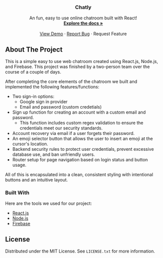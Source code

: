 <div id="top"></div>
<!--
*** Thanks for checking out our online text messager!
*** Send us a message to let us know what you think :D
-->





<!-- PROJECT LOGO -->
<br />
<div align="center">

  <h3 align="center">Chatly</h3>

  <p align="center">
    An fun, easy to use online chatroom built with React!
    <br />
    <a href="https://github.com/fishermanbaileys/Chatly"><strong>Explore the docs »</strong></a>
    <br />
    <br />
    <a href="https://www.baileygraham.com/Chatly/">View Demo</a>
    ·
    <a href="https://github.com/fishermanbaileys/Chatly/issues">Report Bug</a>
    ·
    <a https://github.com/fishermanbaileys/Chatly/issues">Request Feature</a>
  </p>
</div>


<!-- ABOUT THE PROJECT -->
## About The Project

This is a simple easy to use web chatroom created using React.js, Node.js, and Firebase. This project was finished by a two-person team over the course of a couple of days.

After completing the core elements of the chatroom we built and implemented the following features/functions:
* Two sign-in options:
  * Google sign in provider
  * Email and password (custom credetials)
* Sign up function for creating an account with a custom email and password.
  * This function includes custom regex validation to ensure the credentials meet our security standards.
* Account recovery via email if a user forgets their password.
* An emoji selector button that allows the user to insert an emoji at the cursor's location.
* Backend security rules to protect user credentials, prevent excessive database use, and ban unfriendly users.
* Router setup for page navigation based on login status and button usage.

All of this is encapsulated into a clean, consistent styling with intentional buttons and an intuitive layout.

                                                         

### Built With
Here are the tools we used for our project:

* [React.js](https://reactjs.org/)
* [Node.js](https://nodejs.org)
* [Firebase](https://firebase.google.com/)
                                                         

                                                         
<!-- LICENSE -->
## License

Distributed under the MIT License. See `LICENSE.txt` for more information.

                                                         

<!-- MARKDOWN LINKS & IMAGES -->
<!-- https://www.markdownguide.org/basic-syntax/#reference-style-links -->
[contributors-url]: https://github.com/fishermanbaileys/Chatly/graphs/contributors
[forks-url]: https://github.com/fishermanbaileys/Chatly/network/members
[stars-url]: https://github.com/fishermanbaileys/Chatly/stargazers
[issues-url]: https://github.com/fishermanbaileys/Chatly/issues
